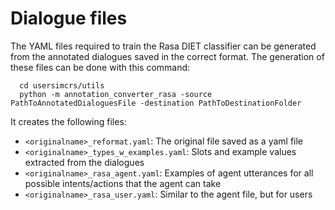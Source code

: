 # Dialogue files

The YAML files required to train the Rasa DIET classifier can be generated from the annotated dialogues saved in the correct format.
The generation of these files can be done with this command:

```shell
  cd usersimcrs/utils
  python -m annotation_converter_rasa -source PathToAnnotatedDialoguesFile -destination PathToDestinationFolder
```

It creates the following files:

  - `<originalname>_reformat.yaml`: The original file saved as a yaml file
  - `<originalname>_types_w_examples.yaml`: Slots and example values extracted from the dialogues
  - `<originalname>_rasa_agent.yaml`: Examples of agent utterances for all possible intents/actions that the agent can take
  - `<originalname>_rasa_user.yaml`: Similar to the agent file, but for users
